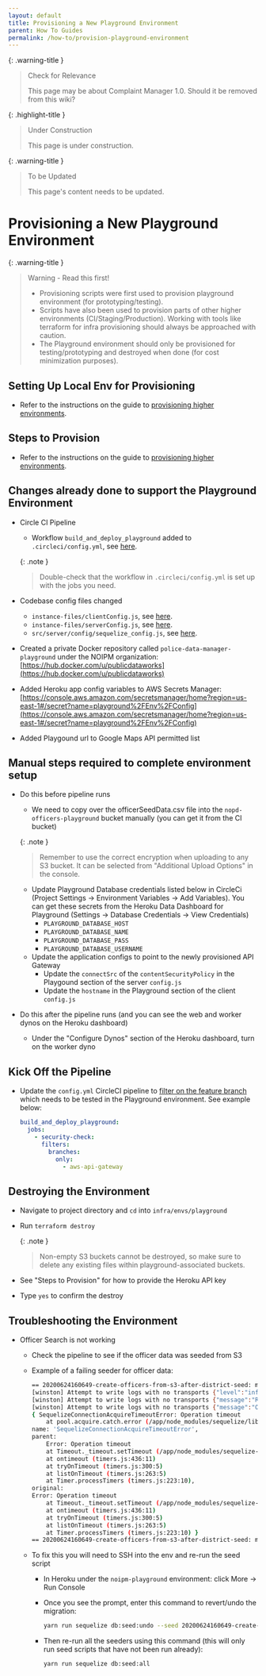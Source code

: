 ```yaml
---
layout: default
title: Provisioning a New Playground Environment
parent: How To Guides
permalink: /how-to/provision-playground-environment
---
```


{: .warning-title }
> Check for Relevance
>
> This page may be about Complaint Manager 1.0. Should it be removed from this wiki?

{: .highlight-title }
> Under Construction
>
> This page is under construction.

{: .warning-title }
> To be Updated
>
> This page's content needs to be updated.

# Provisioning a New Playground Environment

{: .warning-title }
> Warning - Read this first!
>
> - Provisioning scripts were first used to provision playground environment (for prototyping/testing).
> - Scripts have also been used to provision parts of other higher environments (CI/Staging/Production). Working with tools like terraform for infra provisioning should always be approached with caution.
> - The Playground environment should only be provisioned for testing/prototyping and destroyed when done (for cost minimization purposes).

## Setting Up Local Env for Provisioning

- Refer to the instructions on the guide to [provisioning higher environments](./provisioning-higher-environments).

## Steps to Provision

- Refer to the instructions on the guide to [provisioning higher environments](./provisioning-higher-environments).

## Changes already done to support the Playground Environment

- Circle CI Pipeline
  - Workflow `build_and_deploy_playground` added to `.circleci/config.yml`, see [here](https://github.com/NOIPM/complaint_manager/blob/master/.circleci/config.yml#L371).

  {: .note }
  > Double-check that the workflow in `.circleci/config.yml` is set up with the jobs you need.

- Codebase config files changed
  - `instance-files/clientConfig.js`, see [here](https://github.com/PublicDataWorks/instance_files_noipm/blob/master/instance-files/clientConfig.js).
  - `instance-files/serverConfig.js`, see [here](https://github.com/PublicDataWorks/instance_files_noipm/blob/master/instance-files/serverConfig.js).
  - `src/server/config/sequelize_config.js`, see [here](https://github.com/NOIPM/complaint_manager/blob/aa5944ec9fb3588aa1884eb423c04ff59058554f/src/server/config/sequelize_config.js#L58).

- Created a private Docker repository called `police-data-manager-playground` under the NOIPM organization: [https://hub.docker.com/u/publicdataworks](https://hub.docker.com/u/publicdataworks)
- Added Heroku app config variables to AWS Secrets Manager: [https://console.aws.amazon.com/secretsmanager/home?region=us-east-1#/secret?name=playground%2FEnv%2FConfig](https://console.aws.amazon.com/secretsmanager/home?region=us-east-1#/secret?name=playground%2FEnv%2FConfig)
- Added Playgound url to Google Maps API permitted list

## Manual steps required to complete environment setup

- Do this before pipeline runs
  - We need to copy over the officerSeedData.csv file into the `nopd-officers-playground` bucket manually (you can get it from the CI bucket)

  {: .note }
  > Remember to use the correct encryption when uploading to any S3 bucket. It can be selected from "Additional Upload Options" in the console.

  - Update Playground Database credentials listed below in CircleCi (Project Settings -> Environment Variables -> Add Variables). You can get these secrets from the Heroku Data Dashboard for Playground (Settings -> Database Credentials -> View Credentials)
    - `PLAYGROUND_DATABASE_HOST`
    - `PLAYGROUND_DATABASE_NAME`
    - `PLAYGROUND_DATABASE_PASS`
    - `PLAYGROUND_DATABASE_USERNAME`
  - Update the application configs to point to the newly provisioned API Gateway
    - Update the `connectSrc` of the `contentSecurityPolicy` in the Playgound section of the server `config.js`
    - Update the `hostname` in the Playground section of the client `config.js`
- Do this after the pipeline runs (and you can see the web and worker dynos on the Heroku dashboard)
  - Under the "Configure Dynos" section of the Heroku dashboard, turn on the worker dyno

## Kick Off the Pipeline

- Update the `config.yml` CircleCI pipeline to [filter on the feature branch](https://github.com/PublicDataWorks/instance_files_noipm/blob/master/instance-files/clientConfig.js) which needs to be tested in the Playground environment. See example below:

    ```yaml
    build_and_deploy_playground:
      jobs:
        - security-check:
          filters:
            branches:
              only:
                - aws-api-gateway
    ```

## Destroying the Environment

- Navigate to project directory and `cd` into `infra/envs/playground`
- Run `terraform destroy`

    {: .note }
    > Non-empty S3 buckets cannot be destroyed, so make sure to delete any existing files within playground-associated buckets.

- See "Steps to Provision" for how to provide the Heroku API key
- Type `yes` to confirm the destroy

## Troubleshooting the Environment

- Officer Search is not working
  - Check the pipeline to see if the officer data was seeded from S3
  - Example of a failing seeder for officer data:

    ```bash
    == 20200624160649-create-officers-from-s3-after-district-seed: migrating =======
    [winston] Attempt to write logs with no transports {"level":"info","message":"File name"}
    [winston] Attempt to write logs with no transports {"message":"Received 5797 rows of officer data.","level":"info"}
    [winston] Attempt to write logs with no transports {"message":"Officer Update Error: SequelizeConnectionAcquireTimeoutError: Operation timeout","level":"error"}
    { SequelizeConnectionAcquireTimeoutError: Operation timeout
        at pool.acquire.catch.error (/app/node_modules/sequelize/lib/dialects/abstract/connection-manager.js:289:52)
    name: 'SequelizeConnectionAcquireTimeoutError',
    parent:
        Error: Operation timeout
        at Timeout._timeout.setTimeout (/app/node_modules/sequelize-pool/lib/Deferred.js:19:19)
        at ontimeout (timers.js:436:11)
        at tryOnTimeout (timers.js:300:5)
        at listOnTimeout (timers.js:263:5)
        at Timer.processTimers (timers.js:223:10),
    original:
    Error: Operation timeout
        at Timeout._timeout.setTimeout (/app/node_modules/sequelize-pool/lib/Deferred.js:19:19)
        at ontimeout (timers.js:436:11)
        at tryOnTimeout (timers.js:300:5)
        at listOnTimeout (timers.js:263:5)
        at Timer.processTimers (timers.js:223:10) }
    == 20200624160649-create-officers-from-s3-after-district-seed: migrated (26.345s)
    ```

  - To fix this you will need to SSH into the env and re-run the seed script
    - In Heroku under the `noipm-playground` environment: click More -> Run Console
    - Once you see the prompt, enter this command to revert/undo the migration:

        ```bash
        yarn run sequelize db:seed:undo --seed 20200624160649-create-officers-from-s3-after-district-seed
        ```

    - Then re-run all the seeders using this command (this will only run seed scripts that have not been run already):

        ```bash
        yarn run sequelize db:seed:all
        ```

